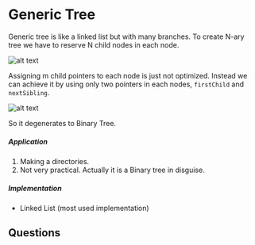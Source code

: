 # Generic Tree
Generic tree is like a linked list but with many branches. To create N-ary tree we have to reserve N child nodes in each node.

![alt text](https://upload.wikimedia.org/wikipedia/en/b/b8/Karytree.png)

Assigning m child pointers to each node is just not optimized. Instead we can achieve it by using only two pointers in each nodes,
`firstChild` and `nextSibling`.

![alt text](https://media.geeksforgeeks.org/wp-content/uploads/new.jpeg)

So it degenerates to Binary Tree.

##### Application
1. Making a directories.
2. Not very practical. Actually it is a Binary tree in disguise.

##### Implementation
* Linked List (most used implementation)

## Questions
